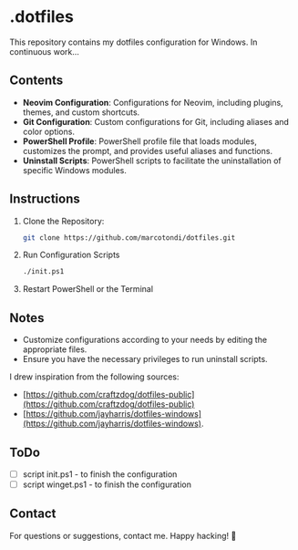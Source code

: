 # .dotfiles

This repository contains my dotfiles configuration for Windows.
In continuous work...

## Contents

- **Neovim Configuration**: Configurations for Neovim, including plugins, themes, and custom shortcuts.
- **Git Configuration**: Custom configurations for Git, including aliases and color options.
- **PowerShell Profile**: PowerShell profile file that loads modules, customizes the prompt, and provides useful aliases and functions.
- **Uninstall Scripts**: PowerShell scripts to facilitate the uninstallation of specific Windows modules.

## Instructions

1. Clone the Repository:

    ```bash
    git clone https://github.com/marcotondi/dotfiles.git
    ```

2. Run Configuration Scripts
    ```bash
    ./init.ps1
    ```
3. Restart PowerShell or the Terminal

## Notes

- Customize configurations according to your needs by editing the appropriate files.
- Ensure you have the necessary privileges to run uninstall scripts.

I drew inspiration from the following sources:

- [https://github.com/craftzdog/dotfiles-public](https://github.com/craftzdog/dotfiles-public)
- [https://github.com/jayharris/dotfiles-windows](https://github.com/jayharris/dotfiles-windows).

## ToDo

- [ ]  script init.ps1 - to finish the configuration
- [ ]  script winget.ps1 - to finish the configuration

## Contact

For questions or suggestions, contact me.
Happy hacking! 🚀

